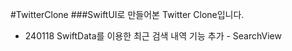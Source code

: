 #TwitterClone
###SwiftUI로 만들어본 Twitter Clone입니다.

* 240118 SwiftData를 이용한 최근 검색 내역 기능 추가 - SearchView

